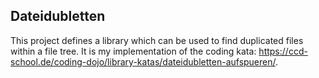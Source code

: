 ## Dateidubletten
This project defines a library which can be used to find duplicated files within a file tree. It is my implementation of the coding kata: https://ccd-school.de/coding-dojo/library-katas/dateidubletten-aufspueren/. 

